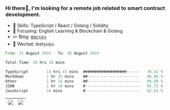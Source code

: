 ### Hi there👋, I'm looking for a remote job related to smart contract development.


- 🔨 Skills: TypeScript / React / Golang / Solidity
- 🎯 Focusing: English Learning & Blockchain & Golang
- ✏️ Blog: [esc\<x\>](https://escx.github.io)
- 💬 Wechat: testyuyu


<!--START_SECTION:waka-->

```rust
From: 21 August 2024 - To: 28 August 2024

Total Time: 20 hrs 34 mins

TypeScript        15 hrs 43 mins  ###################------   76.42 %
Markdown          1 hr 25 mins    ##-----------------------   06.89 %
Other             1 hr 14 mins    ##-----------------------   06.00 %
JSON              1 hr 10 mins    #------------------------   05.72 %
JavaScript        34 mins         #------------------------   02.81 %
```

<!--END_SECTION:waka-->


| <img align="center" src="https://github-readme-stats.vercel.app/api/?username=escX&show_icons=true&theme=buefy&hide_border=true&card_width=500" /> | <img align="center" src="https://github-readme-stats.vercel.app/api/top-langs/?username=escX&layout=compact&theme=buefy&hide_border=true&card_width=500" /> |
| ------------- | ------------- |
